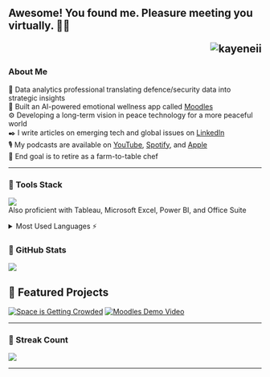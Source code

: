 ## Awesome! You found me. Pleasure meeting you virtually. 👋🏾<p align="right"> <img src="https://komarev.com/ghpvc/?username=kayeneii&label=Profile%20views&color=ff69b4&style=flat" alt="kayeneii" /> </p>

### About Me
🧠 Data analytics professional translating defence/security data into strategic insights<br/>
🤖 Built an AI-powered emotional wellness app called [Moodles](https://moodlesai.netlify.app)<br/>
⚙️ Developing a long-term vision in peace technology for a more peaceful world<br/>
✒️ I write articles on emerging tech and global issues on [LinkedIn](https://www.linkedin.com/newsletters/7271906133471064064/)<br/>
🎙️ My podcasts are available on [YouTube](https://www.youtube.com/@peacepeoplepod), [Spotify](https://open.spotify.com/show/3CVXQamY5NHPNRlzCF3MBd), and [Apple](https://podcasts.apple.com/us/podcast/peace-and-people/id1810027754)<br/>
🍃 End goal is to retire as a farm-to-table chef<br/>

---

###  💼 Tools Stack
[![](https://skillicons.dev/icons?i=py,sklearn,mysql,supabase,gcp,notion,netlify,github,blender&theme=dark)](https://skillicons.dev)<br/>
Also proficient with Tableau, Microsoft Excel, Power BI, and Office Suite

<details>
  <summary>Most Used Languages ⚡</summary>
  
  <a href="#">![Top Langs](https://github-readme-stats.vercel.app/api/top-langs/?username=kayeneii&layout=compact&theme=blueberry&count_private=true&hide_border=false)</a>
</details>
  
### 🧮 GitHub Stats
 <a href="#">![](https://github-readme-stats.vercel.app/api?username=kayeneii&theme=blueberry&hide_border=false&count_private=true)</a>

## 💫 Featured Projects
<!-- BEGIN YOUTUBE-CARDS -->
[![Space is Getting Crowded](https://ytcards.demolab.com/?id=1efJ2o7dDOY&title=Space+is+Getting+Crowded&lang=en&timestamp=1757863762&background_color=%230d1117&title_color=%23ffffff&stats_color=%23dedede&max_title_lines=1&width=250&border_radius=5 "Space is Getting Crowded")](https://www.youtube.com/watch?v=1efJ2o7dDOY)
[![Moodles Demo Video](https://ytcards.demolab.com/?id=P32aPGsiPVU&title=Moodles+Demo+Video&lang=en&timestamp=1750653970&background_color=%230d1117&title_color=%23ffffff&stats_color=%23dedede&max_title_lines=1&width=250&border_radius=5 "Moodles Demo Video")](https://www.youtube.com/watch?v=P32aPGsiPVU)
<!-- END YOUTUBE-CARDS -->

---

### 🧙‍ Streak Count
<a href="#">![](https://nirzak-streak-stats.vercel.app/?user=kayeneii&theme=blueberry&hide_border=false)</a></br>

---
